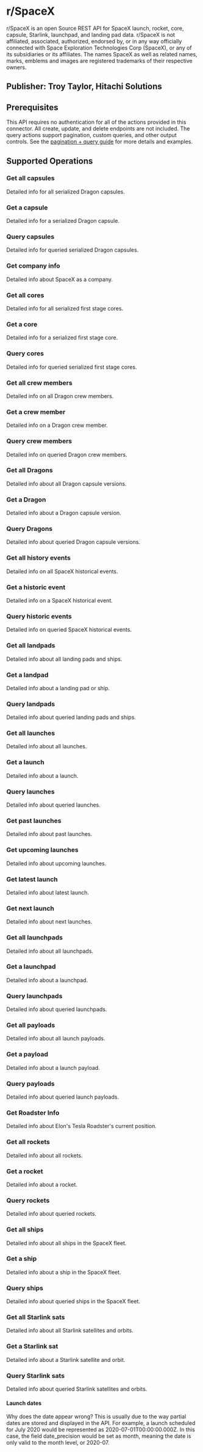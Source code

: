 # r/SpaceX
r/SpaceX is an open Source REST API for SpaceX launch, rocket, core, capsule, Starlink, launchpad, and landing pad data. r/SpaceX is not affiliated, associated, authorized, endorsed by, or in any way officially connected with Space Exploration Technologies Corp (SpaceX), or any of its subsidiaries or its affiliates. The names SpaceX as well as related names, marks, emblems and images are registered trademarks of their respective owners.

## Publisher: Troy Taylor, Hitachi Solutions

## Prerequisites
This API requires no authentication for all of the actions provided in this connector. All create, update, and delete endpoints are not included. The query actions support pagination, custom queries, and other output controls. See the [pagination + query guide](https://github.com/r-spacex/SpaceX-API/blob/master/docs/queries.md) for more details and examples.

## Supported Operations

### Get all capsules
Detailed info for all serialized Dragon capsules.
### Get a capsule
Detailed info for a serialized Dragon capsule.
### Query capsules
Detailed info for queried serialized Dragon capsules.
### Get company info
Detailed info about SpaceX as a company.
### Get all cores
Detailed info for all serialized first stage cores.
### Get a core
Detailed info for a serialized first stage core.
### Query cores
Detailed info for queried serialized first stage cores.
### Get all crew members
Detailed info on all Dragon crew members.
### Get a crew member
Detailed info on a Dragon crew member.
### Query crew members
Detailed info on queried Dragon crew members.
### Get all Dragons
Detailed info about all Dragon capsule versions.
### Get a Dragon
Detailed info about a Dragon capsule version.
### Query Dragons
Detailed info about queried Dragon capsule versions.
### Get all history events
Detailed info on all SpaceX historical events.
### Get a historic event
Detailed info on a SpaceX historical event.
### Query historic events
Detailed info on queried SpaceX historical events.
### Get all landpads
Detailed info about all landing pads and ships.
### Get a landpad
Detailed info about a landing pad or ship.
### Query landpads
Detailed info about queried landing pads and ships.
### Get all launches
Detailed info about all launches.
### Get a launch
Detailed info about a launch.
### Query launches
Detailed info about queried launches.
### Get past launches
Detailed info about past launches.
### Get upcoming launches
Detailed info about upcoming launches.
### Get latest launch
Detailed info about latest launch.
### Get next launch
Detailed info about next launches.
### Get all launchpads
Detailed info about all launchpads.
### Get a launchpad
Detailed info about a launchpad.
### Query launchpads
Detailed info about queried launchpads.
### Get all payloads
Detailed info about all launch payloads.
### Get a payload
Detailed info about a launch payload.
### Query payloads
Detailed info about queried launch payloads.
### Get Roadster Info
Detailed info about Elon's Tesla Roadster's current position.
### Get all rockets
Detailed info about all rockets.
### Get a rocket
Detailed info about a rocket.
### Query rockets
Detailed info about queried rockets.
### Get all ships
Detailed info about all ships in the SpaceX fleet.
### Get a ship
Detailed info about a ship in the SpaceX fleet.
### Query ships
Detailed info about queried ships in the SpaceX fleet.
### Get all Starlink sats
Detailed info about all Starlink satellites and orbits.
### Get a Starlink sat
Detailed info about a Starlink satellite and orbit.
### Query Starlink sats
Detailed info about queried Starlink satellites and orbits.

#### Launch dates
Why does the date appear wrong? This is usually due to the way partial dates are stored and displayed in the API. For example, a launch scheduled for July 2020 would be represented as 2020-07-01T00:00:00.000Z. In this case, the field date_precision would be set as month, meaning the date is only valid to the month level, or 2020-07.
